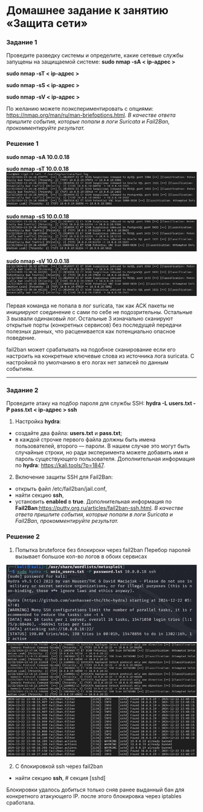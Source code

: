 # Домашнее задание к занятию «Защита сети»

### Задание 1
Проведите разведку системы и определите, какие сетевые службы запущены на защищаемой системе:
**sudo nmap -sA < ip-адрес >**

**sudo nmap -sT < ip-адрес >**

**sudo nmap -sS < ip-адрес >**

**sudo nmap -sV < ip-адрес >**

По желанию можете поэкспериментировать с опциями: https://nmap.org/man/ru/man-briefoptions.html.
*В качестве ответа пришлите события, которые попали в логи Suricata и Fail2Ban, прокомментируйте результат.*

### Решение 1

**sudo nmap -sA 10.0.0.18**

**sudo nmap -sT 10.0.0.18**
![nmap-sT](./media/Снимок%20экрана%202024-12-22%20132632.jpg)

**sudo nmap -sS 10.0.0.18**
![nmap-sS](./media/Снимок%20экрана%202024-12-22%20133003.jpg)

**sudo nmap -sV 10.0.0.18**
![nmap-sV](./media/Снимок%20экрана%202024-12-22%20133411.jpg)

Первая команда не попала в лог suricata, так как ACK пакеты не инициируют соединение с сами по себе не подозрительны.
Остальные 3 вызвали одинаковый лог. Остальные 3 изначально сканируют открытые порты (конкретных сервисов) без последущей передачи полезных данных, что расценивается как потенциально опасное поведение.

fail2ban может срабатывать на подобное сканирование если его настроить на конкретные ключевые слова из источника лога suricata. С настройкой по умолчанию в его логах нет записей по данным событиям.

------

### Задание 2
Проведите атаку на подбор пароля для службы SSH:
**hydra -L users.txt -P pass.txt < ip-адрес > ssh**
1. Настройка **hydra**: 
 - создайте два файла: **users.txt** и **pass.txt**;
 - в каждой строчке первого файла должны быть имена пользователей, второго — пароли. В нашем случае это могут быть случайные строки, но ради эксперимента можете добавить имя и пароль существующего пользователя.
Дополнительная информация по **hydra**: https://kali.tools/?p=1847.
2. Включение защиты SSH для Fail2Ban:
-  открыть файл /etc/fail2ban/jail.conf,
-  найти секцию **ssh**,
-  установить **enabled**  в **true**.
Дополнительная информация по **Fail2Ban**:https://putty.org.ru/articles/fail2ban-ssh.html.
*В качестве ответа пришлите события, которые попали в логи Suricata и Fail2Ban, прокомментируйте результат.*

### Решение 2

1. Попытка bruteforce без блокироки через fail2ban
Перебор паролей вызывает большое кол-во логов в обоих сервисах

![hydra-scan](./media/Снимок%20экрана%202024-12-22%20134847.jpg)
![suricata-log](./media/Снимок%20экрана%202024-12-22%20134934.jpg)
![fail2ban-log](./media/Снимок%20экрана%202024-12-22%20135023.jpg)

2. С блокировкой ssh через fail2ban
-  найти секцию **ssh**, # секция [sshd]

Блокировки удалось добиться только сняв ранее выданный бан для конкретного атакующего IP. после этого блокировка через iptables сработала.